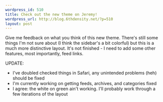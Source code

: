 ```yaml
--- 
wordpress_id: 510
title: Check out the new theme on Jeremy!
wordpress_url: http://blog.6thdensity.net/?p=510
layout: post
---
```

Give me feedback on what you think of this new theme.  There's still some things I'm not sure about (I think the sidebar's a bit colorful) but this is a much more distinctive layout.  It's not finished - I need to add some other features, most importantly, feed links.

UPDATE:
<ul>
	<li>I've doubled checked things in Safari, any unintended problems (heh) should be fixed</li>
	<li>I'm currently working on getting feeds, archives, and categories fixed</li>
	<li>I agree: the white on green ain't working. I'll probably work through a few iterations of the layout</li>
</ul>
